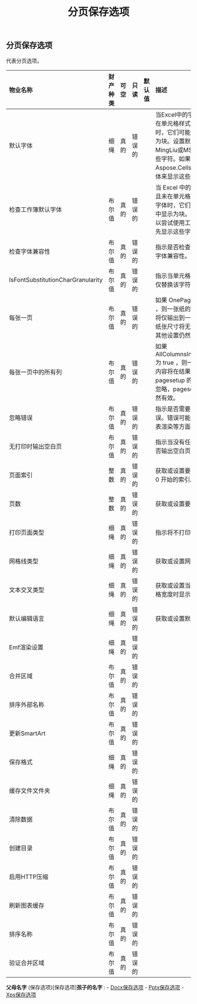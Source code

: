 ﻿---
title: 分页保存选项
second_title: Aspose.Cells Cloud Documen
type: docs
url: /zh/specification/model/paginatedsaveoptions/
description: Aspose.Cells 云模型规范：PaginatedSaveOptions。轻松处理 Excel 和其他电子表格文档，具有打开、生成、编辑、拆分、合并、比较和转换等功能
weight: 50
---
## **分页保存选项**

代表分页选项。

|物业名称|财产种类|可空|只读|默认值|描述|
|:- |:- |:- |:- |:- |:- |
|默认字体|细绳|真的|错误的||当Excel中的字符是Unicode且未在单元格样式中设置正确的字体时，它们可能在pdf、图像中显示为块。设置默认字体（例如MingLiu或MS Gothic）以显示这些字符。如果不设置该属性，Aspose.Cells将使用系统默认字体来显示这些unicode字符。|
|检查工作簿默认字体|布尔值|真的|错误的||当 Excel 中的字符是 Unicode 并且未在单元格样式中设置正确的字体时，它们可能在 pdf、图像中显示为块。将此项设置为 true 以尝试使用工作簿的默认字体首先显示这些字符。|
|检查字体兼容性|布尔值|真的|错误的||指示是否检查文本中每个字符的字体兼容性。|
|IsFontSubstitutionCharGranularity|布尔值|真的|错误的||指示当单元格字体不兼容时是否仅替换该字符的字体。|
|每张一页|布尔值|真的|错误的||如果 OnePagePerSheet 为 true ，则一张纸的所有内容在结果中将仅输出到一页。pagesetup 的纸张尺寸将无效，pagesetup 的其他设置仍然有效。|
|每张一页中的所有列|布尔值|真的|错误的||如果 AllColumnsInOnePagePerSheet 为 true ，则一张工作表的所有列内容将在结果中仅输出到一页。 pagesetup 的纸张尺寸宽度将被忽略，pagesetup 的其他设置仍然有效。|
|忽略错误|布尔值|真的|错误的||指示是否需要隐藏渲染时的错误。错误可能是形状、图像、图表渲染等方面的错误。|
|无打印时输出空白页|布尔值|真的|错误的||指示当没有任何内容可打印时是否输出空白页。|
|页面索引|整数|真的|错误的||获取或设置要保存的第一页的从 0 开始的索引。|
|页数|整数|真的|错误的||获取或设置要保存的页数。|
|打印页面类型|细绳|真的|错误的||指示将不打印哪些页面。|
|网格线类型|细绳|真的|错误的||获取或设置网格线类型。|
|文本交叉类型|细绳|真的|错误的||获取或设置当文本宽度大于单元格宽度时显示的文本类型。|
|默认编辑语言|细绳|真的|错误的||获取或设置默认编辑语言。|
|Emf渲染设置|细绳|真的|错误的|||
|合并区域|布尔值|真的|错误的|||
|排序外部名称|布尔值|真的|错误的|||
|更新SmartArt|布尔值|真的|错误的|||
|保存格式|细绳|真的|错误的|||
|缓存文件文件夹|细绳|真的|错误的|||
|清除数据|布尔值|真的|错误的|||
|创建目录|布尔值|真的|错误的|||
|启用HTTP压缩|布尔值|真的|错误的|||
|刷新图表缓存|布尔值|真的|错误的|||
|排序名称|布尔值|真的|错误的|||
|验证合并区域|布尔值|真的|错误的|||

**父母名字** (保存选项)[保存选项]**孩子的名字** : 
	-  [Docx保存选项](docxsaveoptions) 
	-  [Pptx保存选项](pptxsaveoptions) 
	-  [Xps保存选项](xpssaveoptions) 
